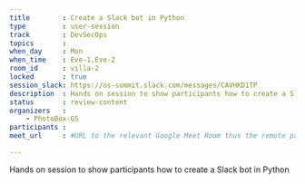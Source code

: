 ```yaml
---
title        : Create a Slack bot in Python
type         : user-session
track        : DevSecOps
topics       :
when_day     : Mon
when_time    : Eve-1,Eve-2
room_id      : villa-2
locked       : true
session_slack: https://os-summit.slack.com/messages/CAVHKD1TP
description  : Hands on session to show participants how to create a Slack bot in Python
status       : review-content
organizers   :
    - PhotoBox-GS
participants :
meet_url     : #URL to the relevant Google Meet Room thus the remote participants can join a session

---
```


Hands on session to show participants how to create a Slack bot in Python
